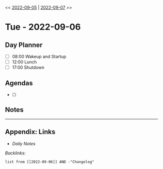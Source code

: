 \<\< [2022-09-05](2022-09-05.md) | [2022-09-07](../../2022-09-07.md) >>

# Tue - 2022-09-06

## Day Planner

* [ ] 08:00 Wakeup and Startup
* [ ] 12:00 Lunch
* [ ] 17:00 Shutdown

## Agendas

* [ ] 

## Notes

---

## Appendix: Links

* *Daily Notes*

*Backlinks:*

````dataview
list from [[2022-09-06]] AND -"Changelog"
````
